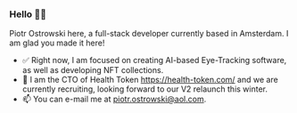### Hello 👋🏻

Piotr Ostrowski here, a full-stack developer currently based in Amsterdam. I am glad you made it here!

  - ✅  Right now, I am focused on creating AI-based Eye-Tracking software, as well as developing NFT collections.
  - 👯  I am the CTO of Health Token https://health-token.com/ and we are currently recruiting, looking forward to our V2 relaunch this winter.
  - 📫  You can e-mail me at piotr.ostrowski@aol.com.

